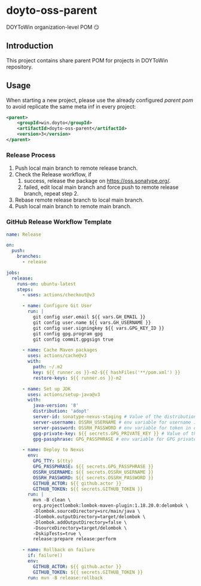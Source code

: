 # doyto-oss-parent
DOYToWin organization-level POM 😏

## Introduction
This project contains share parent POM for projects in DOYToWin repository.

## Usage
When starting a new project, please use the already configured _parent pom_ to avoid replicate the same meta inf in every project:
```xml
<parent>
    <groupId>win.doyto</groupId>
    <artifactId>doyto-oss-parent</artifactId>
    <version>3</version>
</parent>
```

### Release Process

1. Push local main branch to remote release branch.
2. Check the Release workflow, if
   1. success, release the package on https://oss.sonatype.org/.
   2. failed, edit local main branch and force push to remote release branch, repeat step 2.
3. Rebase remote release branch to local main branch.
4. Push local main branch to remote main branch.

### GitHub Release Workflow Template

```yaml
name: Release

on:
  push:
    branches:
      - release

jobs:
  release:
    runs-on: ubuntu-latest
    steps:
      - uses: actions/checkout@v3

      - name: Configure Git User
        run: |
          git config user.email ${{ vars.GH_EMAIL }}
          git config user.name ${{ vars.GH_USERNAME }}
          git config user.signingkey ${{ vars.GPG_KEY_ID }}
          git config gpg.program gpg 
          git config commit.gpgsign true

      - name: Cache Maven packages
        uses: actions/cache@v3
        with:
          path: ~/.m2
          key: ${{ runner.os }}-m2-${{ hashFiles('**/pom.xml') }}
          restore-keys: ${{ runner.os }}-m2

      - name: Set up JDK
        uses: actions/setup-java@v3
        with:
          java-version: '8'
          distribution: 'adopt'
          server-id: sonatype-nexus-staging # Value of the distributionManagement/repository/id field of the pom.xml
          server-username: OSSRH_USERNAME # env variable for username in deploy
          server-password: OSSRH_PASSWORD # env variable for token in deploy
          gpg-private-key: ${{ secrets.GPG_PRIVATE_KEY }} # Value of the GPG private key to import
          gpg-passphrase: GPG_PASSPHRASE # env variable for GPG private key passphrase

      - name: Deploy to Nexus
        env:
          GPG_TTY: $(tty)
          GPG_PASSPHRASE: ${{ secrets.GPG_PASSPHRASE }}
          OSSRH_USERNAME: ${{ secrets.OSSRH_USERNAME }}
          OSSRH_PASSWORD: ${{ secrets.OSSRH_PASSWORD }}
          GITHUB_ACTOR: ${{ github.actor }}
          GITHUB_TOKEN: ${{ secrets.GITHUB_TOKEN }}
        run: |
          mvn -B clean \
          org.projectlombok:lombok-maven-plugin:1.18.20.0:delombok \
          -Dlombok.sourceDirectory=src/main/java \
          -Dlombok.outputDirectory=target/delombok \
          -Dlombok.addOutputDirectory=false \
          -DsourceDirectory=target/delombok \
          -DskipTests=true \
          release:prepare release:perform

      - name: Rollback on failure
        if: failure()
        env:
          GITHUB_ACTOR: ${{ github.actor }}
          GITHUB_TOKEN: ${{ secrets.GITHUB_TOKEN }}
        run: mvn -B release:rollback
```
